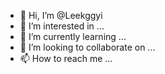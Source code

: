 - 👋 Hi, I’m @Leekggyi
- 👀 I’m interested in ...
- 🌱 I’m currently learning ...
- 💞️ I’m looking to collaborate on ...
- 📫 How to reach me ...

<!---
Leekggyi/Leekggyi is a ✨ special ✨ repository because its `README.md` (this file) appears on your GitHub profile.
You can click the Preview link to take a look at your changes.
--->
